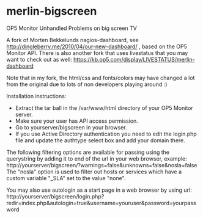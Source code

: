 # merlin-bigscreen
OP5 Monitor Unhandled Problems on big screen TV

A fork of Morten Bekkelunds nagios-dashboard, see http://dingleberry.me/2010/04/our-new-dashboard/ , based on the OP5 Monitor API.
There is also another fork that uses livestatus that you may want to check out as well:
https://kb.op5.com/display/LIVESTATUS/merlin-dashboard

Note that in my fork, the html/css and fonts/colors may have changed a lot from the original due to lots of non developers playing around :)

Installation instructions:
* Extract the tar ball in the /var/www/html directory of your OP5 Monitor server.
* Make sure your user has API access permission.
* Go to yourserver/bigscreen in your browser.
* If you use Active Directory authentication you need to edit the login.php file and update the authtype select box and add your domain there.

The following filtering options are available for passing using the querystring by adding it to end of the url in your web browser, example:
http://yourserver/bigscreen/?warnings=false&amp;unknowns=false&amp;nosla=false
The "nosla" option is used to filter out hosts or services which have a custom variable "_SLA" set to the value "none".

You may also use autologin as a start page in a web browser by using url: http://yourserver/bigscreen/login.php?redir=index.php&autologin=true&username=youruser&password=yourpassword
